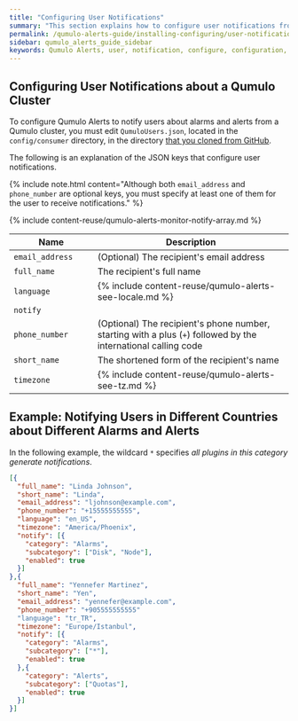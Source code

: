```yaml
---
title: "Configuring User Notifications"
summary: "This section explains how to configure user notifications from Qumulo Alerts."
permalink: /qumulo-alerts-guide/installing-configuring/user-notifications.html
sidebar: qumulo_alerts_guide_sidebar
keywords: Qumulo Alerts, user, notification, configure, configuration, JSON
---
```


## Configuring User Notifications about a Qumulo Cluster
To configure Qumulo Alerts to notify users about alarms and alerts from a Qumulo cluster, you must edit `QumuloUsers.json`, located in the `config/consumer` directory, in the directory [that you cloned from GitHub](installing-connecting-to-qumulo-cluster.md#clone-qumuloalerts-repository).

The following is an explanation of the JSON keys that configure user notifications.

{% include note.html content="Although both `email_address` and `phone_number` are optional keys, you must specify at least one of them for the user to receive notifications." %}

<table>
  <colgroup>
    <col span="1" style="width: 30%;">
    <col span="1" style="width: 70%;">
  </colgroup>
<thead>
  <tr>
    <th>Name</th>
    <th>Description</th>
  </tr>
</thead>
<tbody>
  <tr>
    <td><code>email_address</code></td>
    <td>(Optional) The recipient's email address</td>
  </tr>   
  <tr>
    <td><code>full_name</code></td>
    <td>The recipient's full name</td>
  </tr>
  <tr>
    <td><code>language</code></td>
    <td>
    {% include content-reuse/qumulo-alerts-see-locale.md %}
    </td>
  </tr>
  <tr>
    <td><code>notify</code></td>
    {% include content-reuse/qumulo-alerts-monitor-notify-array.md %}
  </tr>   
  <tr>
    <td><code>phone_number</code></td>
    <td>(Optional) The recipient's phone number, starting with a plus (<code>+</code>) followed by the international calling code</td>
  </tr>  
  <tr>
    <td><code>short_name</code></td>
    <td>The shortened form of the recipient's name</td>
  </tr> 
  <tr>
    <td><code>timezone</code></td>
    <td>
    {% include content-reuse/qumulo-alerts-see-tz.md %}
    </td>
  </tr>     
</tbody>
</table>

## Example: Notifying Users in Different Countries about Different Alarms and Alerts
In the following example, the wildcard `*` specifies _all plugins in this category generate notifications_.

```json
[{
  "full_name": "Linda Johnson",
  "short_name": "Linda",
  "email_address": "ljohnson@example.com",
  "phone_number": "+15555555555",
  "language": "en_US",
  "timezone": "America/Phoenix",
  "notify": [{
    "category": "Alarms",
    "subcategory": ["Disk", "Node"],
    "enabled": true
  }]
},{
  "full_name": "Yennefer Martinez",
  "short_name": "Yen",
  "email_address": "yennefer@example.com",
  "phone_number": "+905555555555"
  "language": "tr_TR",
  "timezone": "Europe/Istanbul",
  "notify": [{
    "category": "Alarms",
    "subcategory": ["*"],
    "enabled": true
  },{
    "category": "Alerts",
    "subcategory": ["Quotas"],
    "enabled": true
  }]
}]
```
